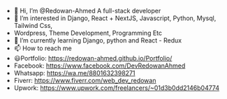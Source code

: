 - 👋 Hi, I’m @Redowan-Ahmed A full-stack developer 
- 👀 I’m interested in Django, React + NextJS, Javascript, Python, Mysql, Tailwind Css, 
- Wordpress, Theme Development, Programming Etc
- 🌱 I’m currently learning Django, python and React - Redux 
- 📫 How to reach me 
- 😃Portfolio: https://redowan-ahmed.github.io/Portfolio/
- Facebook: https://www.facebook.com/DevRedowanAhmed
- Whatsapp: https://wa.me/8801632398271
- Fiverr: https://www.fiverr.com/web_dev_redowan
- Upwork: https://www.upwork.com/freelancers/~01d3b0dd2146b04774
